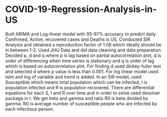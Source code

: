 # COVID-19-Regression-Analysis-in-US
Built ARIMA and Log-linear model with 95-97% accuracy to predict daily Confirmed, Active, recovered cases and Deaths is US. Conducted SIR Analysis and obtained a reproduction factor of 1.08 which ideally should be in between 1-2. 
Used JHU Data and did data cleaning and data preparation. Decided p, d and q where p is lag based on partial autocorrelation plot, d is order of differencing when time series is stationary and q is order of lag which is based on autocorrelation plot. For finding d used dickey-fuller test and selected d where p value is less than 0.001. 
For log linear model used tslm and log of variable and trend is added. In an SIR model, used Susceptible which means total population which can be infected, I is population infected and R is population recovered. There are differential equations for each S, I and R over time and in order to solve used desolver package in r. We get beta and gamma and ratio R0 is beta divided by gamma. R0 is average number of susceptible people who are infected by each infectious person.
